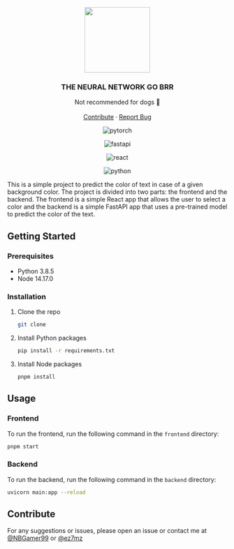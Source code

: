 <div align="center">

<img src="https://jeancochrane.com/static/images/blog/pytorch-functional-api/pytorch-logo.png" height="150">


<h3 align="center">THE NEURAL NETWORK GO BRR
</h3>

  <p align="center">
    Not recommended for dogs 🐶
    <br />
    <br />
    <a href="#contribute">Contribute</a>
    ·
    <a href="">Report Bug</a>
  </p>

![pytorch](https://img.shields.io/badge/PyTorch-EE4C2C?style=for-the-badge&logo=pytorch&logoColor=white)

![fastapi](https://img.shields.io/badge/fastapi-109989?style=for-the-badge&logo=FASTAPI&logoColor=white)

![react](https://img.shields.io/badge/React-20232A?style=for-the-badge&logo=react&logoColor=61DAFB)


![python](https://img.shields.io/badge/Python-FFD43B?style=for-the-badge&logo=python&logoColor=blue&Version=3.8.5)



</div>




This is a simple project to predict the color of text in case of a given background color. The project is divided into two parts: the frontend and the backend. The frontend is a simple React app that allows the user to select a color and the backend is a simple FastAPI app that uses a pre-trained model to predict the color of the text.


## Getting Started

### Prerequisites

* Python 3.8.5
* Node 14.17.0

### Installation

1. Clone the repo
   ```sh
   git clone
   ```
2. Install Python packages
   ```sh
   pip install -r requirements.txt
   ```
3. Install Node packages
   ```sh
   pnpm install
   ```


## Usage

### Frontend

To run the frontend, run the following command in the `frontend` directory:
```sh
pnpm start
```

### Backend

To run the backend, run the following command in the `backend` directory:

```sh
uvicorn main:app --reload
```


## Contribute

For any suggestions or issues, please open an issue or contact me at [@NBGamer99](https://github.com/NBGamer99/) or [@ez7mz](https://github.com/ez7mz)